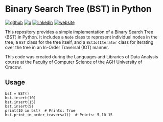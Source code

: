 # Binary Search Tree (BST) in Python

[![github](https://img.shields.io/badge/GitHub-purbancz-181717.svg?style=flat&logo=github)](https://github.com/purbancz)
[![x](https://img.shields.io/badge/Twitter-@purbancz-00aced.svg?style=flat&logo=x)](https://twitter.com/purbancz)
[![linkedin](https://img.shields.io/badge/LinkedIn-Piotr_Urbańczyk-00aced.svg?style=flat&logo=linkedin)](https://www.linkedin.com/in/piotr-urba%C5%84czyk-9943ab17a/)
[![website](https://img.shields.io/badge/Website-Piotr_Urbańczyk-5087B2.svg?style=flat&logo=data:image/svg%2bxml;base64,PHN2ZyB4bWxucz0iaHR0cDovL3d3dy53My5vcmcvMjAwMC9zdmciIHg9IjBweCIgeT0iMHB4IiB3aWR0aD0iMTAwIiBoZWlnaHQ9IjEwMCIgdmlld0JveD0iMCAwIDI0IDI0Ij4KICAgIDxwYXRoIGQ9Ik0gMTIgMi4wOTk2MDk0IEwgMSAxMiBMIDQgMTIgTCA0IDIxIEwgMTAgMjEgTCAxMCAxNCBMIDE0IDE0IEwgMTQgMjEgTCAyMCAyMSBMIDIwIDEyIEwgMjMgMTIgTCAxMiAyLjA5OTYwOTQgeiIgZmlsbD0iI2ZmZiI+PC9wYXRoPgo8L3N2Zz4=)](https://www.copernicuscenter.edu.pl/en/person/urbanczyk-piotr-2/)

This repository provides a simple implementation of a Binary Search Tree (BST) in Python. It includes a  `Node`  class to
represent individual nodes in the tree, a  `BST`  class for the tree itself, and a  `BstIotIterator`  class for
iterating over the tree in an In-Order Traversal (IOT) manner.

This code was created during the Languages and Libraries of Data Analysis course at the Faculty of Computer Science
of the AGH University of Cracow.

## Usage

    bst = BST()
    bst.insert(10)
    bst.insert(15)
    bst.insert(5)
    print(10 in bst)  # Prints: True
    bst.print_in_order_traversal()  # Prints: 5 10 15
